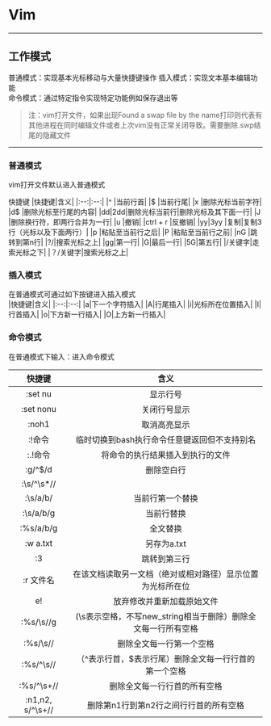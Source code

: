 # Vim
***
## 工作模式
普通模式：实现基本光标移动与大量快捷键操作 
插入模式：实现文本基本编辑功能  
命令模式：通过特定指令实现特定功能例如保存退出等  
>注：vim打开文件，如果出现Found a swap file by the name打印则代表有其他进程在同时编辑文件或者上次vim没有正常关闭导致。需要删除.swp结尾的隐藏文件
***
### 普通模式
vim打开文件默认进入普通模式

快捷键
|快捷键|含义|
|:--:|:--:|
|^	|当前行首|
|$	|当前行尾|
|x	|删除光标当前字符|
|d$	|删除光标至行尾的内容|
|dd\|2dd|删除光标当前行\|删除光标及其下面一行|
|J	|删除换行符，即两行合并为一行|
|u	|撤销|
|ctrl + r |反撤销|
|yy\|3yy	|复制\|复制3行（光标以及下面两行）|
|p	|粘贴至当前行之后|
|P	|粘贴至当前行之前|
|nG	|跳转到第n行|
|?/|搜索光标之上|
|gg|第一行|
|G|最后一行|
|5G|第五行|
|/关键字|走索光标之下|
|？/关键字|搜索光标之上|

### 插入模式
在普通模式可通过如下按键进入插入模式  
|快捷键|含义|
|:--:|:--:|
|a|下一个字符插入|
|A|行尾插入|
|i|光标所在位置插入|
|I|行首插入|
|o|下方新一行插入|
|O|上方新一行插入|  

### 命令模式
在普通模式下输入：进入命令模式

|快捷键|含义|
|:--:|:--:|
|:set nu|显示行号|
|:set nonu|关闭行号显示|
|:noh1|取消高亮显示|
|:!命令|临时切换到bash执行命令任意键返回但不支持别名|
|:.!命令|将命令的执行结果插入到执行的文件|
|:g/^$/d|删除空白行|
|:\s/^\s*//||
|:\s/a/b/|当前行第一个替换|
|:\s/a/b/g|当前行替换|
|:\%s/a/b/g|全文替换|
|:w a.txt|另存为a.txt|
|:3|跳转到第三行|
|:r 文件名|在该文档读取另一文档（绝对或相对路径）显示位置为光标所在位|
|e!|放弃修改并重新加载原始文件|
|:%s/\s//g |(\s表示空格，不写new_string相当于删除）删除全文每一行所有空格|
|:%s/\s//|删除全文每一行第一个空格|
|:%s/^\s//| （^表示行首，$表示行尾）删除全文每一行行首的第一个空格|
|:%s/^\s\+//|删除全文每一行行首的所有空格|
|:n1,n2, s/^\s\+//|删除第n1行到第n2行之间行行首的所有空格|